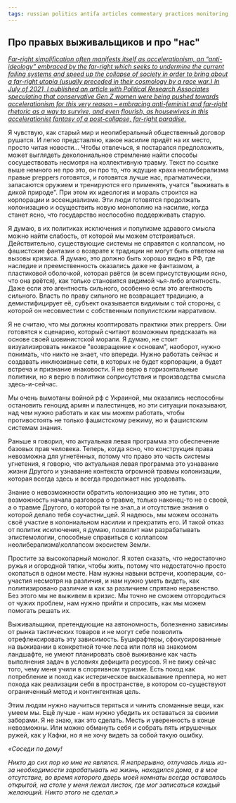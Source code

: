 ```yaml
---
tags: russian politics antifa articles commentary practices monitoring links 
---
```


## Про правых выживальщиков и про "нас"

[_Far-right simplification often manifests itself as accelerationism, an “anti-ideology” embraced by the far-right which seeks to undermine the current failing systems and speed up the collapse of society in order to bring about a far-right utopia (usually preceded in their cosmology by a race war.) In July of 2021, I published an article with Political Research Associates speculating that conservative Gen Z women were being pushed towards accelerationism for this very reason – embracing anti-feminist and far-right rhetoric as a way to survive, and even flourish, as housewives in this accelerationist fantasy of a post-collapse, far-right paradise._](https://www.cifrs.org/post/opinion-the-far-right-is-ready-for-collapse-are-we)

Я чувствую, как старый мир и неолиберальный общественный договор рушатся. И легко представляю, какое насилие придёт на их место, просто читая новости... Чтобы отвлечься, я постарался предположить, может выглядеть деколониальное стремление найти способы сосуществовать несмотря на коллективную травму. Текст по ссылке выше немного не про это, он про то, что ждущие краха неолиберализма правые preppers готовятся, и готовятся лучше нас, прагматически, запасаются оружием и тренируются его применять, учатся "выживать в дикой природе". При этом их идеология и мораль строится на корпорации и эссенциализме. Эти люди готовятся продолжать колонизацию и осуществить новую монополию на насилие, когда станет ясно, что государство неспособно поддерживать старую. 

Я думаю, в их политиках исключения и популизме здравого смысла можно найти слабость, от которой мы можем отстраиваться. Действительно, существующие системы не справятся с коллапсом, но фашистские фантазии о возврате к традиции не могут быть ответом на вызовы кризиса. Я думаю, это должно быть хорошо видно в РФ, где наследие и преемственность оказались даже не фантазмом, а пластиковой оболочкой, которая рвётся (и всем присутствующим ясно, что она рвётся), как только становится видимой чья-либо агентность. Даже если это агентность сильного, особенно если это агентность сильного. Власть по праву сильного не возвращает традицию, а демистифицирует её, субъект оказывается видимым с той стороны, с которой он несовместим с собственным популистским нарративом.

Я не считаю, что мы должны кооптировать практики этих preppers. Они готовятся к сценарию, который считают возможным предсказать на основе своей шовинистской морали. Я думаю, не стоит визуализировать никакое "возвращение к основам", наоборот, нужно понимать, что никто не знает, что впереди. Нужно работать сейчас и создавать инклюзивные сети, в которых не будет корпорации, а будет встреча и признание инаковости. Я не верю в горизонтальные политики, но я верю в политики соприсутствия и производства смысла здесь-и-сейчас. 

Мы очень вымотаны войной рф с Украиной, мы оказались неспособны остановить геноцид армян и палестинцев, но эти ситуации показывают, над чем нужно работать и как мы можем работать, чтобы противостоять не только фашистскому режиму, но и фашистским системам знания.

Раньше я говорил, что актуальная левая программа это обеспечение базовых прав человека. Теперь, когда ясно, что конструкция права невозможна для угнетённых, потому что право это часть системы угнетения, я говорю, что актуальная левая программа это узнавание жизни Другого и узнавание контекста огромной травмы колонизации, которая всегда здесь и всегда продолжает нас уродовать. 

Знание о невозможности обратить колонизацию это не тупик, это возможность начала разговора о травме, только наконец-то не о своей, а о травме Другого, о которой ты не знал_а и отсутствие знания о которой делало тебя соучастни_цей. Я надеюсь, мы можем осознать своё участие в колониальном насилии и прекратить его. И такой отказ от политик исключения, я думаю, позволит нам разрабатывать эпистемологии, способные справиться с коллапсом неолиберализма\коллапсом экосистем Земли.

Простите за высокопарный монолог. Я хотел сказать, что недостаточно ружья и огородной тяпки, чтобы жить, потому что недостаточно просто окопаться в одном месте. Нам нужны навыки встречи, кооперации, со-участия несмотря на различия, и нам нужно уметь видеть, как политизировано различие и как за различием спрятано неравенство. Без этого мы не выживем в кризис. Мы точно не сможем отгородиться от чужих проблем, нам нужно прийти и спросить, как мы можем помогать решать их.

Выживальщики, претендующие на автономность, болезненно зависимы от рынка тактических товаров и не могут себе позволить отрефлексировать эту зависимость. Бушкрафтеры, сфокусированные на выживании в конкретной точке леса или поля на знакомом ландшафте, не умеют планировать своё выживание как часть выполнения задач в условиях дефицита ресурсов. Я не вижу сейчас того, чему меня учили в спортивном туризме. Есть поход как потребление и поход как истерическое высказывание преппера, но нет похода как реализации себя в пространстве, в котором со-существуют ограниченный метод и контингентная цель.

Этим людям нужно научиться теряться и чинить сломанные вещи, как умеем мы. Ещё лучше - нам нужно убедить их оставаться за своими заборами. Я не знаю, как это сделать. Месть и уверенность в конце невозможны. Или можно обмануть себя и собрать пять игрушечных ружей, как у Кафки, но я не хочу видеть за собой такую ошибку. 

_«Соседи по дому!_

_Никто до сих пор ко мне не являлся. Я непрерывно, отлучаясь лишь из-за необходимости зарабатывать на жизнь, находился дома, а в мое отсутствие, во время которого дверь моей комнаты всегда оставалась открытой, на столе у меня лежал листок, где мог записаться каждый желающий. Никто этого не сделал.»_
